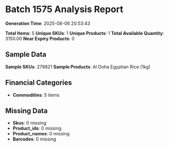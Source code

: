 # Batch 1575 Analysis Report

**Generation Time**: 2025-08-06 20:53:43

**Total Items**: 5
**Unique SKUs**: 1
**Unique Products**: 1
**Total Available Quantity**: 3150.00
**Near Expiry Products**: 0

## Sample Data
**Sample SKUs**: 279821
**Sample Products**: Al Doha Egyptian Rice (1kg)

## Financial Categories
- **Commodities**: 5 items

## Missing Data
- **Skus**: 0 missing
- **Product_ids**: 0 missing
- **Product_names**: 0 missing
- **Barcodes**: 0 missing
